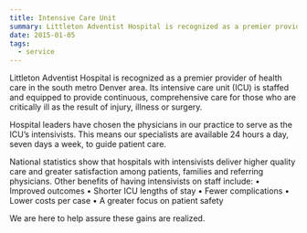 ```yaml
---
title: Intensive Care Unit
summary: Littleton Adventist Hospital is recognized as a premier provider of health care in the south metro Denver area. Its intensive care unit (ICU) is staffed and equipped to provide continuous, comprehensive care for those who are critically ill as the result of injury, illness or surgery.
date: 2015-01-05
tags:
  - service
---
```

Littleton Adventist Hospital is recognized as a premier provider of health care in the south metro Denver area. Its intensive care unit (ICU) is staffed and equipped to provide continuous, comprehensive care for those who are critically ill as the result of injury, illness or surgery.

Hospital leaders have chosen the physicians in our practice to serve as the ICU’s intensivists. This means our specialists are available 24 hours a day, seven days a week, to guide patient care.

National statistics show that hospitals with intensivists deliver higher quality care and greater satisfaction among patients, families and referring physicians. Other benefits of having intensivists on staff include:
• Improved outcomes
• Shorter ICU lengths of stay
• Fewer complications
• Lower costs per case
• A greater focus on patient safety

We are here to help assure these gains are realized.